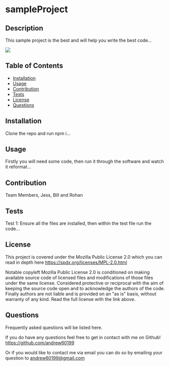 # sampleProject

## Description

This sample project is the best and will help you write the best code...

<img src="https://img.shields.io/badge/licence-Mozilla%20Public%20License%202.0-orange">

## Table of Contents

- [Installation](#installation)
- [Usage](#usage)
- [Contribution](#contribution)
- [Tests](#tests)
- [License](#license)
- [Questions](#questions)

## Installation

Clone the repo and run npm i...

## Usage

Firstly you will need some code, then run it through the software and watch it reformat... 

## Contribution

Team Members, Jess, Bill and Rohan

## Tests

Test 1: Ensure all the files are installed, then within the test file run the code...

## License

This project is covered under the Mozilla Public License 2.0 which you can read in depth here https://spdx.org/licenses/MPL-2.0.html
    
Notable copyleft Mozilla Public License 2.0 is conditioned on making available source code of licensed files and modifications of those files under the same license. Considered protective or reciprocal with the aim of keeping the source code open and to acknowledge the authors of the code. Finally authors are not liable and is provided on an "as is" basis, without warranty of any kind. Read the full license with the link above.

## Questions

Frequently asked questions will be listed here. 

If you do have any questions feel free to get in contact with me on Github! https://github.com/andrew60199

Or if you would like to contact me via email you can do so by emailing your question to andrew60199@gmail.com
